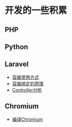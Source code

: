 # 开发的一些积累

## PHP

## Python

## Laravel
- [容器使用方式](https://github.com/wengooooo/knowledge/blob/master/Laravel/Container_Userage.md)
- [容器绑定的原理](https://github.com/wengooooo/knowledge/blob/master/Laravel/Container_Core.md)
- [Controller分析](https://github.com/wengooooo/knowledge/blob/master/Laravel/Controller.md)
## Chromium
- [编译Chromium](https://github.com/wengooooo/knowledge/blob/master/Chromium/Build_Chromium.md)
<!--stackedit_data:
eyJoaXN0b3J5IjpbLTE0NjYzMjI2NDMsMTczOTA2Njc5N119
-->